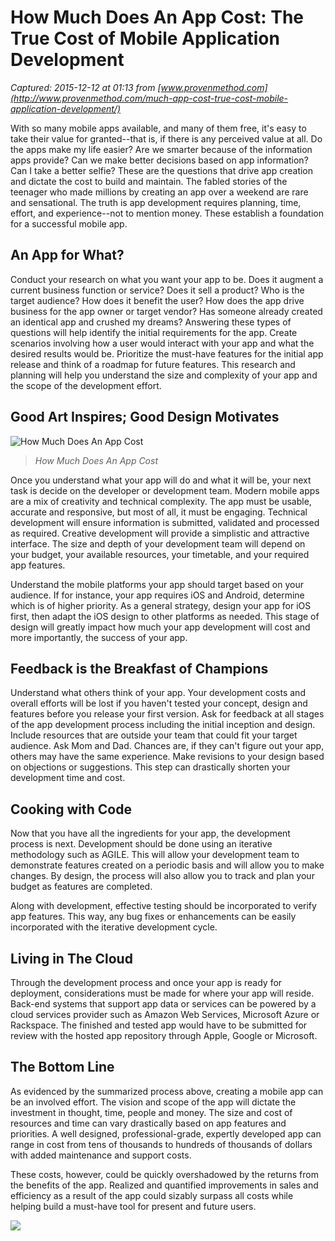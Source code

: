 # How Much Does An App Cost: The True Cost of Mobile Application Development

_Captured: 2015-12-12 at 01:13 from [www.provenmethod.com](http://www.provenmethod.com/much-app-cost-true-cost-mobile-application-development/)_

With so many mobile apps available, and many of them free, it's easy to take their value for granted--that is, if there is any perceived value at all. Do the apps make my life easier? Are we smarter because of the information apps provide? Can we make better decisions based on app information? Can I take a better selfie? These are the questions that drive app creation and dictate the cost to build and maintain. The fabled stories of the teenager who made millions by creating an app over a weekend are rare and sensational. The truth is app development requires planning, time, effort, and experience--not to mention money. These establish a foundation for a successful mobile app.

## **An App for What?**

Conduct your research on what you want your app to be. Does it augment a current business function or service? Does it sell a product? Who is the target audience? How does it benefit the user? How does the app drive business for the app owner or target vendor? Has someone already created an identical app and crushed my dreams? Answering these types of questions will help identify the initial requirements for the app. Create scenarios involving how a user would interact with your app and what the desired results would be. Prioritize the must-have features for the initial app release and think of a roadmap for future features. This research and planning will help you understand the size and complexity of your app and the scope of the development effort.

## **Good Art Inspires; Good Design Motivates**

![How Much Does An App Cost](http://professionalservices.provenmethod.com/wp-content/uploads/2014/12/AppCost-300x290.jpg)

> _How Much Does An App Cost_

Once you understand what your app will do and what it will be, your next task is decide on the developer or development team. Modern mobile apps are a mix of creativity and technical complexity. The app must be usable, accurate and responsive, but most of all, it must be engaging. Technical development will ensure information is submitted, validated and processed as required. Creative development will provide a simplistic and attractive interface. The size and depth of your development team will depend on your budget, your available resources, your timetable, and your required app features.

Understand the mobile platforms your app should target based on your audience. If for instance, your app requires iOS and Android, determine which is of higher priority. As a general strategy, design your app for iOS first, then adapt the iOS design to other platforms as needed. This stage of design will greatly impact how much your app development will cost and more importantly, the success of your app.

## **Feedback is the Breakfast of Champions**

Understand what others think of your app. Your development costs and overall efforts will be lost if you haven't tested your concept, design and features before you release your first version. Ask for feedback at all stages of the app development process including the initial inception and design. Include resources that are outside your team that could fit your target audience. Ask Mom and Dad. Chances are, if they can't figure out your app, others may have the same experience. Make revisions to your design based on objections or suggestions. This step can drastically shorten your development time and cost.

## **Cooking with Code**

Now that you have all the ingredients for your app, the development process is next. Development should be done using an iterative methodology such as AGILE. This will allow your development team to demonstrate features created on a periodic basis and will allow you to make changes. By design, the process will also allow you to track and plan your budget as features are completed.

Along with development, effective testing should be incorporated to verify app features. This way, any bug fixes or enhancements can be easily incorporated with the iterative development cycle.

## **Living in The Cloud**

Through the development process and once your app is ready for deployment, considerations must be made for where your app will reside. Back-end systems that support app data or services can be powered by a cloud services provider such as Amazon Web Services, Microsoft Azure or Rackspace. The finished and tested app would have to be submitted for review with the hosted app repository through Apple, Google or Microsoft.

## **The Bottom Line**

As evidenced by the summarized process above, creating a mobile app can be an involved effort. The vision and scope of the app will dictate the investment in thought, time, people and money. The size and cost of resources and time can vary drastically based on app features and priorities. A well designed, professional-grade, expertly developed app can range in cost from tens of thousands to hundreds of thousands of dollars with added maintenance and support costs.

These costs, however, could be quickly overshadowed by the returns from the benefits of the app. Realized and quantified improvements in sales and efficiency as a result of the app could sizably surpass all costs while helping build a must-have tool for present and future users.

![](https://no-cache.hubspot.com/cta/default/360375/f678f4b1-31d3-434f-8d13-209ebf9738fe.png)
